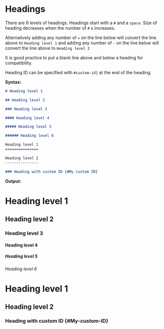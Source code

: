 # Headings

There are 6 levels of headings. Headings start with a `#` and a `space`. Size of heading decreases when the number of `#` s increases.

Alternatively adding any number of `=` on the line below will convert the line above to `Heading level 1` and adding any number of `-` on the line below will convert the line above to `Heading level 2`

It is good practice to put a blank line above and below a heading for compatibility.

Heading ID can be specified with `#custom-id}` at the end of the heading.

**Syntax:**

```md
# Heading level 1

## Heading level 2

### Heading level 3

#### Heading level 4

##### Heading level 5

###### Heading level 6

Heading level 1
===============

Heading level 2
---------------

### Heading with custom ID {#My custom ID}
```

**Output:**

# Heading level 1

## Heading level 2

### Heading level 3

#### Heading level 4

##### Heading level 5

###### Heading level 6

Heading level 1
===============

Heading level 2
---------------

### Heading with custom ID {#My-custom-ID}